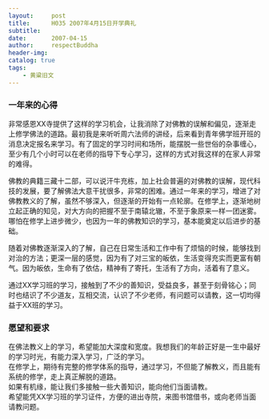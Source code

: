 ```yaml
---
layout:     post
title:      H035 2007年4月15日开学典礼
subtitle:   
date:       2007-04-15
author:     respectBuddha
header-img: 
catalog: true
tags:
    - 黄粱旧文
---
```


### 一年来的心得

非常感恩XX寺提供了这样的学习机会，让我消除了对佛教的误解和偏见，逐渐走上修学佛法的道路。最初我是来听听周六法师的讲经，后来看到青年佛学班开班的消息决定报名来学习。有了固定的学习时间和场所，能摆脱一些世俗的杂事缠心，至少有几个小时可以在老师的指导下专心学习，这样的方式对我这样的在家人非常的难得。

佛教的典籍三藏十二部，可以说汗牛充栋，加上社会普遍的对佛教的误解，现代科技的发展，要了解佛法大意干扰很多，非常的困难。通过一年来的学习，增进了对佛教教义的了解，虽然不够深入，但逐渐的开始有一点轮廓。在修学上，逐渐地树立起正确的知见，对大方向的把握不至于南辕北辙，不至于象原来一样一团迷雾。哪怕在修学上进步微少，也因为一年的佛教知识的学习，基本能奠定以后进步的基础。

随着对佛教逐渐深入的了解，自己在日常生活和工作中有了烦恼的时候，能够找到对治的方法；更深一层的感觉，因为有了对三宝的皈依，生活变得充实而更富有朝气。因为皈依，生命有了依估，精神有了寄托，生活有了方向，活着有了意义。

通过XX学习班的学习，接触到了不少的善知识，受益良多，甚至于刻骨铭心；同时也结识了不少道友，互相交流，认识了不少老师，有问题可以请教，这一切均得益于XX班的学习。

### 愿望和要求

在佛法教义上的学习，希望能加大深度和宽度。我想我们的年龄正好是一生中最好的学习时光，有能力深入学习，广泛的学习。  
在修学上，期待有完整的修学体系的指导，通过学习，不但能了解教义，而且能有系统的修学，走上真正解脱的道路。  
如果有机缘，能让我们多接触一些大善知识，能向他们当面请教。  
希望能凭XX学习班的学习证件，方便的进出寺院，来图书馆借书，或向老师当面请教问题。  